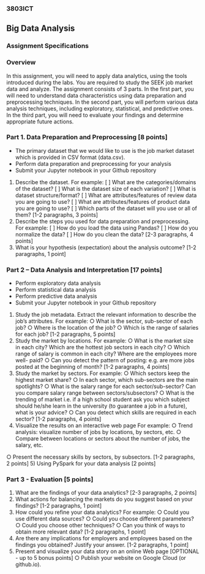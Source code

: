### 3803ICT
## Big Data Analysis
### Assignment Specifications

### Overview
In this assignment, you will need to apply data analytics, using the tools introduced during the labs. You are required to study the SEEK job market data and analyze. The assignment consists of 3 parts. In the first part, you will need to understand data characteristics using data preparation and preprocessing techniques. In the second part, you will perform various data analysis techniques, including exploratory, statistical, and predictive ones. In the third part, you will need to evaluate your findings and determine appropriate future actions.
### Part 1. Data Preparation and Preprocessing [8 points]
* The primary dataset that we would like to use is the job market dataset which is provided in CSV format (data.csv).
* Perform data preparation and preprocessing for your analysis
* Submit your Jupyter notebook in your Github repository
1. Describe the dataset. For example:
[ ] What are the categories/domains of the dataset?
[ ] What is the dataset size of each variation?
[ ] What is dataset structure/format?
[ ] What are attributes/features of review data you are going to use?
[ ] What are attributes/features of product data you are going to use?
[ ] Which parts of the dataset will you use or all of them?
[1-2 paragraphs, 3 points]
2. Describe the steps you used for data preparation and preprocessing.
For example:
[ ] How do you load the data using Pandas?
[ ] How do you normalize the data?
[ ] How do you clean the data?
[2-3 paragraphs, 4 points]
3. What is your hypothesis (expectation) about the analysis outcome?
[1-2 paragraphs, 1 point]

### Part 2 – Data Analysis and Interpretation [17 points]
* Perform exploratory data analysis
* Perform statistical data analysis
* Perform predictive data analysis
* Submit your Jupyter notebook in your Github repository
1) Study the job metadata. Extract the relevant information to describe the job’s attributes. For example:
○ What is the sector, sub-sector of each job?
○ Where is the location of the job?
○ Which is the range of salaries for each job?
[1-2 paragraphs, 5 points]
2) Study the market by locations.
For example:
○ What is the market size in each city? Which are the hottest job sectors in each city?
○ Which range of salary is common in each city? Where are the employees more well-
paid?
○ Can you detect the pattern of posting: e.g. are more jobs posted at the beginning of
month?
[1-2 paragraphs, 4 points]
3) Study the market by sectors. For example:
○ Which sectors keep the highest market share?
○ In each sector, which sub-sectors are the main spotlights?
○ What is the salary range for each sector/sub-sector? Can you compare salary range
between sectors/subsectors?
○ What is the trending of market i.e. if a high school student ask you which subject
should he/she learn in the university (to guarantee a job in a future), what is your
advice?
○ Can you detect which skills are required in each sector?
[1-2 paragraphs, 4 points]
4) Visualize the results on an interactive web page
For example:
○ Trend analysis: visualize number of jobs by locations, by sectors, etc.
○ Compare between locations or sectors about the number of jobs, the salary, etc.

○ Present the necessary skills by sectors, by subsectors. [1-2 paragraphs, 2 points]
5) Using PySpark for your data analysis [2 points]
### Part 3 - Evaluation [5 points]
1) What are the findings of your data analytics? [2-3 paragraphs, 2 points]
2) What actions for balancing the markets do you suggest based on your findings? [1-2 paragraphs, 1 point]
3) How could you refine your data analytics? For example:
○ Could you use different data sources?
○ Could you choose different parameters?
○ Could you choose other techniques?
○ Can you think of ways to obtain more relevant data?
[1-2 paragraphs, 1 point]
4) Are there any implications for employers and employees based on the findings you obtained?
Justify your answer.
[1-2 paragraphs, 1 point]
5) Present and visualize your data story on an online Web page [OPTIONAL - up to 5 bonus
points]
○ Publish your website on Google Cloud (or github.io).
